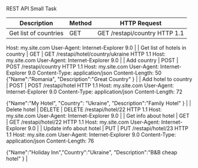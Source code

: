 REST API Small Task

| Description  | Method | HTTP Request|
| ------------- | ------------- |------------- |
| Get list of countries  | GET  |GET /restapi/country HTTP 1.1
Host: my.site.com
User-Agent: Internet-Explorer 9.0 |
| Get list of hotels in country  | GET  | GET /restapi/hotel/country/ukraine HTTP 1.1
Host: my.site.com
User-Agent: Internet-Explorer 9.0 |
| Add country  | POST  | POST /restapi/country HTTP 1.1
Host: my.site.com
User-Agent: Internet-Explorer 9.0
Content-Type: application/json
Content-Length: 50
{"Name":"Romania", "Description":"Great Country" } |
| Add hotel to country | POST  | POST /restapi/hotel HTTP 1.1
Host: my.site.com
User-Agent: Internet-Explorer 9.0
Content-Type: application/json
Content-Length: 72

{"Name":"My Hotel", "Country": "Ukraine", "Description":"Family Hotel" } |
| Delete hotel  | DELETE  | DELETE /restapi/hotel/22 HTTP 1.1
Host: my.site.com
User-Agent: Internet-Explorer 9.0 |
| Get info about hotel | GET | GET /restapi/hotel/22 HTTP 1.1
Host: my.site.com
User-Agent: Internet-Explorer 9.0 |
| Update info about hotel  | PUT | PUT /restapi/hotel/23 HTTP 1.1
Host: my.site.com
User-Agent: Internet-Explorer 9.0
Content-Type: application/json
Content-Length: 76

{"Name":"Holiday Inn","Country":"Ukraine", "Description":"B&B cheap hotel" } |
